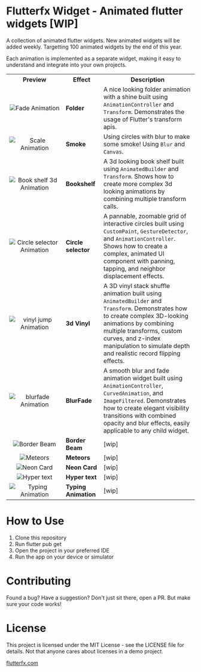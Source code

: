 # Flutterfx Widget - Animated flutter widgets [WIP]

A collection of animated flutter widgets. New animated widgets will be added weekly. Targetting 100 animated widgets by the end of this year. 

Each animation is implemented as a separate widget, making it easy to understand and integrate into your own projects.

<table>
  <tr>
    <th width="30%">Preview</th>
    <th width="20%">Effect</th>
    <th width="50%">Description</th>
  </tr>
  <tr>
    <td align="center">
      <img src="https://github.com/flutterfx/flutterfx_widgets/blob/main/external_asset/showcase_white_bg.gif" alt="Fade Animation" style="max-width:200px;">
    </td>
    <td><strong>Folder</strong></td>
    <td>
      A nice looking folder animation with a shine built using <code>AnimationController</code> and <code>Transform</code>. 
      Demonstrates the usage of Flutter's transform apis.
    </td>
  </tr>
  <tr>
    <td align="center">
      <img src="https://github.com/flutterfx/flutterfx_widgets/blob/main/external_asset/showcase_smoke.gif" alt="Scale Animation" style="max-width:200px;">
    </td>
    <td><strong>Smoke</strong></td>
    <td>
      Using circles with blur to make some smoke! Using <code>Blur</code> and <code>Canvas</code>.
    </td>
  </tr>
  <tr>
    <td align="center">
      <img src="https://github.com/flutterfx/flutterfx_widgets/blob/main/external_asset/gif_short.gif" alt="Book shelf 3d Animation" style="max-width:200px;">
    </td>
    <td><strong>Bookshelf</strong></td>
    <td>
      A 3d looking book shelf built using <code>AnimatedBuilder</code> and <code>Transform</code>. 
      Shows how to create more complex 3d looking animations by combining multiple transform calls.
    </td>
  </tr>
  <tr>
    <td align="center">
      <img src="https://github.com/flutterfx/flutterfx_widgets/blob/main/external_asset/showcase_circle_selector.gif" alt="Circle selector Animation" style="max-width:200px;">
    </td>
    <td><strong>Circle selector</strong></td>
    <td>
      A pannable, zoomable grid of interactive circles built using <code>CustomPaint</code>, <code>GestureDetector</code>, and <code>AnimationController</code>.
      Shows how to create a complex, animated UI component with panning, tapping, and neighbor displacement effects.
    </td>
  </tr>
  <tr>
    <td align="center">
      <img src="https://github.com/flutterfx/flutterfx_widgets/blob/main/external_asset/showcase_3d_vinyl.gif" alt="vinyl jump Animation" style="max-width:200px;">
    </td>
    <td><strong>3d Vinyl</strong></td>
    <td>
      A 3D vinyl stack shuffle animation built using <code>AnimatedBuilder</code> and <code>Transform</code>. Demonstrates how to create complex 3D-looking animations by combining multiple transforms, custom curves, and z-index manipulation to simulate depth and realistic record flipping effects.
    </td>
  </tr>
  <tr>
    <td align="center">
      <img src="https://github.com/flutterfx/flutterfx_widgets/blob/main/external_asset/showcase_blurfade.gif" alt="blurfade Animation" style="max-width:200px;">
    </td>
    <td><strong>BlurFade</strong></td>
    <td>
      A smooth blur and fade animation widget built using <code>AnimationController</code>, <code>CurvedAnimation</code>, and <code>ImageFiltered</code>. 
      Demonstrates how to create elegant visibility transitions with combined opacity and blur effects, easily applicable to any child widget.
    </td>
  </tr>


  

  <tr>
    <td align="center">
      <img src="https://github.com/flutterfx/flutterfx_widgets/blob/main/external_asset/showcase_7.gif" alt="Border Beam" style="max-width:200px;">
    </td>
    <td><strong>Border Beam</strong></td>
    <td>
      [wip]
    </td>
  </tr>

  <tr>
    <td align="center">
      <img src="https://github.com/flutterfx/flutterfx_widgets/blob/main/external_asset/showcase_8.gif" alt="Meteors" style="max-width:200px;">
    </td>
    <td><strong>Meteors</strong></td>
    <td>
     [wip]
    </td>
  </tr>
    <tr>
    <td align="center">
      <img src="https://github.com/flutterfx/flutterfx_widgets/blob/main/external_asset/showcase_9.gif" alt="Neon Card" style="max-width:200px;">
    </td>
    <td><strong>Neon Card</strong></td>
    <td>
      [wip]
    </td>
  </tr>
    <tr>
    <td align="center">
      <img src="https://github.com/flutterfx/flutterfx_widgets/blob/main/external_asset/showcase_10.gif" alt="Hyper text" style="max-width:200px;">
    </td>
    <td><strong>Hyper text</strong></td>
    <td>
     [wip]
    </td>
  </tr>
    <tr>
    <td align="center">
      <img src="https://github.com/flutterfx/flutterfx_widgets/blob/main/external_asset/showcase_11.gif" alt="Typing Animation" style="max-width:200px;">
    </td>
    <td><strong>Typing Animation</strong></td>
    <td>
      [wip]
    </td>
  </tr>
  <!-- Add more rows here as we create new fx-widgets -->
</table>



# How to Use

1. Clone this repository
2. Run flutter pub get
3. Open the project in your preferred IDE
4. Run the app on your device or simulator


# Contributing

Found a bug? Have a suggestion? Don't just sit there, open a PR. But make sure your code works!

# License
This project is licensed under the MIT License - see the LICENSE file for details. Not that anyone cares about licenses in a demo project.

[flutterfx.com](https://flutterfx.com/)




